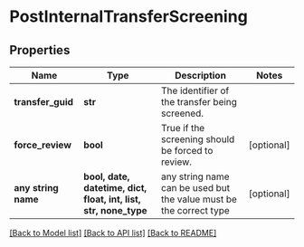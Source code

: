 # PostInternalTransferScreening


## Properties
Name | Type | Description | Notes
------------ | ------------- | ------------- | -------------
**transfer_guid** | **str** | The identifier of the transfer being screened. | 
**force_review** | **bool** | True if the screening should be forced to review. | [optional] 
**any string name** | **bool, date, datetime, dict, float, int, list, str, none_type** | any string name can be used but the value must be the correct type | [optional]

[[Back to Model list]](../README.md#documentation-for-models) [[Back to API list]](../README.md#documentation-for-api-endpoints) [[Back to README]](../README.md)


